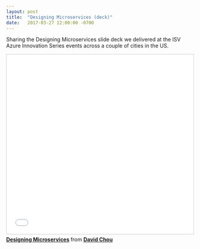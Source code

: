 ```yaml
---
layout: post
title:  "Designing Microservices (deck)"
date:   2017-03-27 12:00:00 -0700
---
```


Sharing the Designing Microservices slide deck we delivered at the ISV Azure Innovation Series events across a couple of cities in the US.

<iframe src="//www.slideshare.net/slideshow/embed_code/key/ffgroYJMle4eGg" width="595" height="485" frameborder="0" marginwidth="0" marginheight="0" scrolling="no" style="border:1px solid #CCC; border-width:1px; margin-bottom:5px; max-width: 100%;" allowfullscreen> </iframe> <div style="margin-bottom:5px"> <strong> <a href="//www.slideshare.net/davidcchou/designing-microservices-114871184" title="Designing Microservices" target="_blank">Designing Microservices</a> </strong> from <strong><a href="https://www.slideshare.net/davidcchou" target="_blank">David Chou</a></strong> </div>


